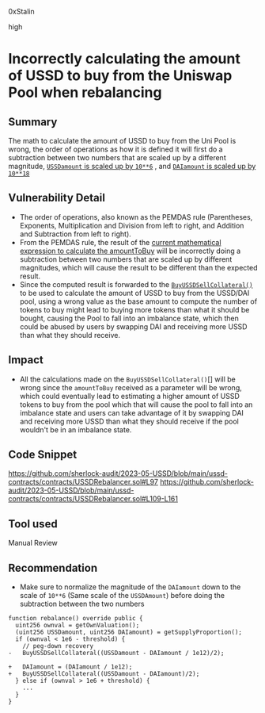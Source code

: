 0xStalin

high

# Incorrectly calculating the amount of USSD to buy from the Uniswap Pool when rebalancing

## Summary
The math to calculate the amount of USSD to buy from the Uni Pool is wrong, the order of operations as how it is defined it will first do a subtraction between two numbers that are scaled up by a different magnitude, [`USSDamount` is scaled up by `10**6`](https://github.com/sherlock-audit/2023-05-USSD/blob/main/ussd-contracts/contracts/USSDRebalancer.sol#L84) , and [`DAIamount` is scaled up by `10**18`](https://github.com/sherlock-audit/2023-05-USSD/blob/main/ussd-contracts/contracts/USSDRebalancer.sol#L85)

## Vulnerability Detail
- The order of operations, also known as the PEMDAS rule (Parentheses, Exponents, Multiplication and Division from left to right, and Addition and Subtraction from left to right).
- From the PEMDAS rule, the result of the [current mathematical expression to calculate the amountToBuy](https://github.com/sherlock-audit/2023-05-USSD/blob/main/ussd-contracts/contracts/USSDRebalancer.sol#L97) will be incorrectly doing a subtraction between two numbers that are scaled up by different magnitudes, which will cause the result to be different than the expected result.
- Since the computed result is forwarded to the [`BuyUSSDSellCollateral()`](https://github.com/sherlock-audit/2023-05-USSD/blob/main/ussd-contracts/contracts/USSDRebalancer.sol#L109) to be used to calculate the amount of USSD to buy from the USSD/DAI pool, using a wrong value as the base amount to compute the number of tokens to buy might lead to buying more tokens than what it should be bought, causing the Pool to fall into an imbalance state, which then could be abused by users by swapping DAI and receiving more USSD than what they should receive.

## Impact
- All the calculations made on the `BuyUSSDSellCollateral()`[] will be wrong since the `amountToBuy` received as a parameter will be wrong, which could eventually lead to estimating a higher amount of USSD tokens to buy from the pool which that will cause the pool to fall into an imbalance state and users can take advantage of it by swapping DAI and receiving more USSD than what they should receive if the pool wouldn't be in an imbalance state.

## Code Snippet
https://github.com/sherlock-audit/2023-05-USSD/blob/main/ussd-contracts/contracts/USSDRebalancer.sol#L97
https://github.com/sherlock-audit/2023-05-USSD/blob/main/ussd-contracts/contracts/USSDRebalancer.sol#L109-L161

## Tool used
Manual Review

## Recommendation
- Make sure to normalize the magnitude of the `DAIamount` down to the scale of `10**6` (Same scale of the `USSDAmount`) before doing the subtraction between the two numbers
```solidity
function rebalance() override public {
  uint256 ownval = getOwnValuation();
  (uint256 USSDamount, uint256 DAIamount) = getSupplyProportion();
  if (ownval < 1e6 - threshold) {
    // peg-down recovery
-   BuyUSSDSellCollateral((USSDamount - DAIamount / 1e12)/2);

+   DAIamount = (DAIamount / 1e12);
+   BuyUSSDSellCollateral((USSDamount - DAIamount)/2);
  } else if (ownval > 1e6 + threshold) {
    ...
  }
}
```
